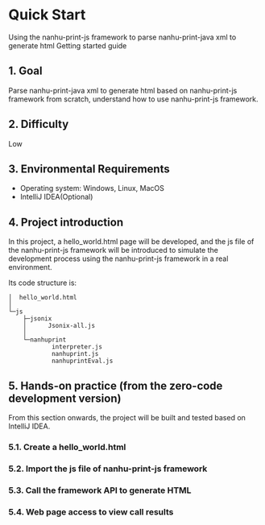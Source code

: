 # Quick Start

Using the nanhu-print-js framework to parse nanhu-print-java xml to generate html Getting started guide

## 1. Goal

Parse nanhu-print-java xml to generate html based on nanhu-print-js framework from scratch, understand how to use nanhu-print-js framework.

## 2. Difficulty

Low

## 3. Environmental Requirements

- Operating system: Windows, Linux, MacOS
- IntelliJ IDEA(Optional)

## 4. Project introduction

In this project, a hello_world.html page will be developed, and the js file of the nanhu-print-js framework will be introduced to simulate the development process using the nanhu-print-js framework in a real environment.

Its code structure is:

```
│  hello_world.html
│
└─js
    ├─jsonix
    │      Jsonix-all.js
    │
    └─nanhuprint
            interpreter.js
            nanhuprint.js
            nanhuprintEval.js
```

## 5. Hands-on practice (from the zero-code development version)

From this section onwards, the project will be built and tested based on IntelliJ IDEA.

### 5.1. Create a hello_world.html
 

### 5.2. Import the js file of nanhu-print-js framework
 

### 5.3. Call the framework API to generate HTML
 

### 5.4. Web page access to view call results
 
